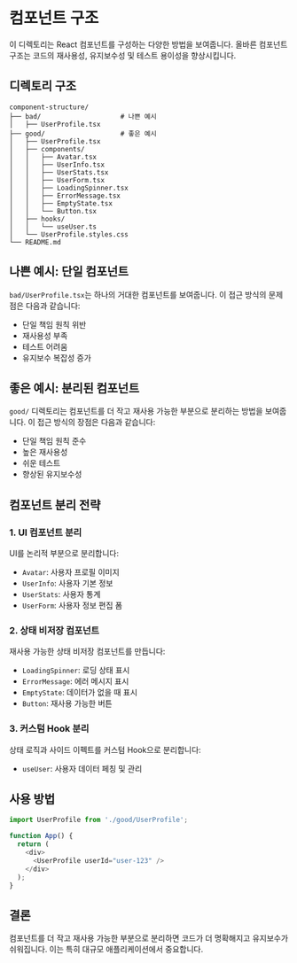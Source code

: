 # 컴포넌트 구조

이 디렉토리는 React 컴포넌트를 구성하는 다양한 방법을 보여줍니다. 올바른 컴포넌트 구조는 코드의 재사용성, 유지보수성 및 테스트 용이성을 향상시킵니다.

## 디렉토리 구조

```
component-structure/
├── bad/                    # 나쁜 예시
│   ├── UserProfile.tsx
├── good/                   # 좋은 예시
│   ├── UserProfile.tsx
│   ├── components/
│   │   ├── Avatar.tsx
│   │   ├── UserInfo.tsx
│   │   ├── UserStats.tsx
│   │   ├── UserForm.tsx
│   │   ├── LoadingSpinner.tsx
│   │   ├── ErrorMessage.tsx
│   │   ├── EmptyState.tsx
│   │   └── Button.tsx
│   ├── hooks/
│   │   └── useUser.ts
│   └── UserProfile.styles.css
└── README.md
```

## 나쁜 예시: 단일 컴포넌트

`bad/UserProfile.tsx`는 하나의 거대한 컴포넌트를 보여줍니다. 이 접근 방식의 문제점은 다음과 같습니다:

- 단일 책임 원칙 위반
- 재사용성 부족
- 테스트 어려움
- 유지보수 복잡성 증가

## 좋은 예시: 분리된 컴포넌트

`good/` 디렉토리는 컴포넌트를 더 작고 재사용 가능한 부분으로 분리하는 방법을 보여줍니다. 이 접근 방식의 장점은 다음과 같습니다:

- 단일 책임 원칙 준수
- 높은 재사용성
- 쉬운 테스트
- 향상된 유지보수성

## 컴포넌트 분리 전략

### 1. UI 컴포넌트 분리

UI를 논리적 부분으로 분리합니다:
- `Avatar`: 사용자 프로필 이미지
- `UserInfo`: 사용자 기본 정보
- `UserStats`: 사용자 통계
- `UserForm`: 사용자 정보 편집 폼

### 2. 상태 비저장 컴포넌트

재사용 가능한 상태 비저장 컴포넌트를 만듭니다:
- `LoadingSpinner`: 로딩 상태 표시
- `ErrorMessage`: 에러 메시지 표시
- `EmptyState`: 데이터가 없을 때 표시
- `Button`: 재사용 가능한 버튼

### 3. 커스텀 Hook 분리

상태 로직과 사이드 이펙트를 커스텀 Hook으로 분리합니다:
- `useUser`: 사용자 데이터 페칭 및 관리

## 사용 방법

```typescript
import UserProfile from './good/UserProfile';

function App() {
  return (
    <div>
      <UserProfile userId="user-123" />
    </div>
  );
}
```

## 결론

컴포넌트를 더 작고 재사용 가능한 부분으로 분리하면 코드가 더 명확해지고 유지보수가 쉬워집니다. 이는 특히 대규모 애플리케이션에서 중요합니다.